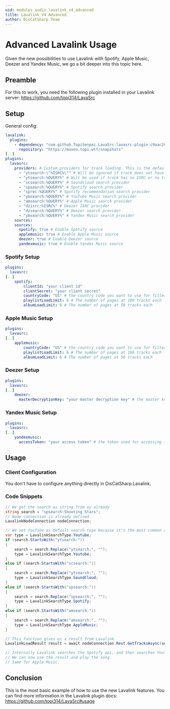 ```yaml
---
uid: modules_audio_lavalink_v4_advanced
title: Lavalink V4 Advanced
author: DisCatSharp Team
---
```


# Advanced Lavalink Usage

Given the new possibilities to use Lavalink with Spotify, Apple Music, Deezer and Yandex Music, we go a bit deeper into this topic here.

## Preamble
For this to work, you need the following plugin installed in your Lavalink server: https://github.com/topi314/LavaSrc

## Setup

General config:
```yml
lavalink:
  plugins:
    - dependency: "com.github.TopiSenpai.LavaSrc:lavasrc-plugin:c9aac26"
      repository: "https://maven.topi.wtf/snapshots"
[..]
plugins:
  lavasrc:
    providers: # Custom providers for track loading. This is the default
      - "ytsearch:\"%ISRC%\"" # Will be ignored if track does not have an ISRC. See https://esearch.wikipedia.org/wiki/International_Standard_Recording_Code
      - "ytsearch:%QUERY%" # Will be used if track has no ISRC or no track could be found for the ISRC
      - "scsearch:%QUERY%" # Soundcloud search provider
      - "spsearch:%QUERY%" # Spotify search provider
      - "sprec:%QUERY%" # Spotify recommendation search provider
      - "ymsearch:%QUERY%" # YouTube Music search provider
      - "amsearch:%QUERY%" # Apple Music search provider
      - "dzisrc:%ISRC%" # Deezer ISRC provider
      - "dzsearch:%QUERY%" # Deezer search provider
      - "ymsearch:%QUERY%" # Yandex Music search provider
    sources:
    sources:
      spotify: true # Enable Spotify source
      applemusic: true # Enable Apple Music source
      deezer: true # Enable Deezer source
      yandexmusic: true # Enable Yandex Music source
```

### Spotify Setup
```yml
plugins:
  lavasrc:
[..]
    spotify:
        clientId: "your client id"
        clientSecret: "your client secret"
        countryCode: "US" # the country code you want to use for filtering the artists top tracks. See https://esearch.wikipedia.org/wiki/ISO_3166-1_alpha-2
        playlistLoadLimit: 6 # The number of pages at 100 tracks each
        albumLoadLimit: 6 # The number of pages at 50 tracks each
```

### Apple Music Setup
```yml
plugins:
  lavasrc:
[..]
    applemusic:
        countryCode: "US" # the country code you want to use for filtering the artists top tracks and language. See https://esearch.wikipedia.org/wiki/ISO_3166-1_alpha-2
        playlistLoadLimit: 6 # The number of pages at 100 tracks each
        albumLoadLimit: 6 # The number of pages at 50 tracks each
```

### Deezer Setup
```yml
plugins:
  lavasrc:
[..]
    deezer:
      masterDecryptionKey: "your master decryption key" # the master key used for decrypting the deezer tracks. (yes this is not here you need to get it from somewhere else)
```

### Yandex Music Setup
```yml
plugins:
  lavasrc:
[..]
    yandexmusic:
      accessToken: "your access token" # the token used for accessing the yandex music api. See https://github.com/topi314/LavaSrc#yandex-music
```

## Usage

### Client Configuration
You don't have to configure anything directly in DisCatSharp.Lavalink.

### Code Snippets
```cs
// We got the search as string from xy already
string search = "spsearch:Shooting Stars";
// Node connection is already defined.
LavalinkNodeConnection nodeConnection;

// We set YouTube as default search type because it's the most common one.
var type = LavalinkSearchType.Youtube;
if (search.StartsWith("ytsearch:"))
{
	search = search.Replace("ytsearch:", "");
	type = LavalinkSearchType.Youtube;
}
else if (search.StartsWith("scsearch:"))
{
	search = search.Replace("ytsearch:", "");
	type = LavalinkSearchType.SoundCloud;
}
else if (search.StartsWith("spsearch:"))
{
	search = search.Replace("spsearch:", "");
	type = LavalinkSearchType.Spotify;
}
else if (search.StartsWith("amsearch:"))
{
	search = search.Replace("amsearch:", "");
	type = LavalinkSearchType.AppleMusic;
}

// This function gives us a result from Lavalink.
LavalinkLoadResult result = await nodeConnection.Rest.GetTracksAsync(search, type);

// Internally Lavalink searches the Spotify api, and then searches YouTube for the result.
// We can now use the result and play the song.
// Same for Apple Music.
```
## Conclusion

This is the most basic example of how to use the new Lavalink features. You can find more information in the Lavalink plugin docs: https://github.com/topi314/LavaSrc#usage
